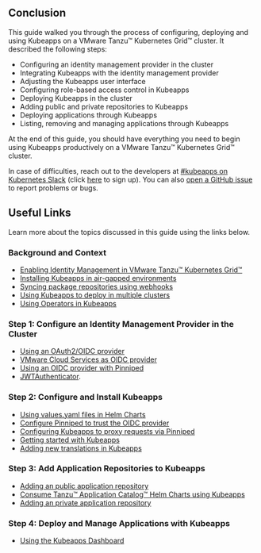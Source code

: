 ## Conclusion

This guide walked you through the process of configuring, deploying and using Kubeapps on a VMware Tanzu™ Kubernetes Grid™ cluster. It described the following steps:

- Configuring an identity management provider in the cluster
- Integrating Kubeapps with the identity management provider
- Adjusting the Kubeapps user interface
- Configuring role-based access control in Kubeapps
- Deploying Kubeapps in the cluster
- Adding public and private repositories to Kubeapps
- Deploying applications through Kubeapps
- Listing, removing and managing applications through Kubeapps

At the end of this guide, you should have everything you need to begin using Kubeapps productively on a VMware Tanzu™ Kubernetes Grid™ cluster.

In case of difficulties, reach out to the developers at [#kubeapps on Kubernetes Slack](https://kubernetes.slack.com/messages/kubeapps) (click [here](https://slack.k8s.io) to sign up). You can also [open a GitHub issue](https://github.com/vmware-tanzu/kubeapps/issues/new) to report problems or bugs.

## Useful Links

Learn more about the topics discussed in this guide using the links below.

### Background and Context

- [Enabling Identity Management in VMware Tanzu™ Kubernetes Grid™](https://docs.vmware.com/en/VMware-Tanzu-Kubernetes-Grid/1.3/vmware-tanzu-kubernetes-grid-13/GUID-mgmt-clusters-enabling-id-mgmt.html)
- [Installing Kubeapps in air-gapped environments](https://github.com/vmware-tanzu/kubeapps/blob/main/site/content/docs/latest/howto/offline-installation.md)
- [Syncing package repositories using webhooks](https://github.com/vmware-tanzu/kubeapps/blob/main/site/content/docs/latest/howto/syncing-apprepository-webhook.md)
- [Using Kubeapps to deploy in multiple clusters](https://github.com/vmware-tanzu/kubeapps/blob/main/site/content/docs/latest/howto/deploying-to-multiple-clusters.md)
- [Using Operators in Kubeapps](https://github.com/vmware-tanzu/kubeapps/blob/main/site/content/docs/latest/tutorials/operators.md)

### Step 1: Configure an Identity Management Provider in the Cluster

- [Using an OAuth2/OIDC provider](https://github.com/vmware-tanzu/kubeapps/blob/main/site/content/docs/latest/tutorials/using-an-OIDC-provider.md)
- [VMware Cloud Services as OIDC provider](https://github.com/vmware-tanzu/kubeapps/blob/main/site/content/docs/latest/tutorials/using-an-OIDC-provider.md#vmware-cloud-services)
- [Using an OIDC provider with Pinniped](https://github.com/vmware-tanzu/kubeapps/blob/main/site/content/docs/latest/howto/OIDC/using-an-OIDC-provider-with-pinniped.md)
- [JWTAuthenticator](https://pinniped.dev/docs/howto/configure-concierge-jwt/).

### Step 2: Configure and Install Kubeapps

- [Using values.yaml files in Helm Charts](https://helm.sh/docs/chart_template_guide/values_files/)
- [Configure Pinniped to trust the OIDC provider](https://github.com/vmware-tanzu/kubeapps/blob/main/site/content/docs/latest/howto/OIDC/using-an-OIDC-provider-with-pinniped.md#configure-pinniped-to-trust-your-oidc-identity-provider)
- [Configuring Kubeapps to proxy requests via Pinniped](https://github.com/vmware-tanzu/kubeapps/blob/main/site/content/docs/latest/howto/OIDC/using-an-OIDC-provider-with-pinniped.md#configuring-kubeapps-to-proxy-requests-via-pinniped)
- [Getting started with Kubeapps](https://github.com/vmware-tanzu/kubeapps/blob/main/site/content/docs/latest/tutorials/getting-started.md)
- [Adding new translations in Kubeapps](https://github.com/vmware-tanzu/kubeapps/blob/main/site/content/docs/latest/reference/translations/translate-kubeapps.md)

### Step 3: Add Application Repositories to Kubeapps

- [Adding an public application repository](https://github.com/vmware-tanzu/kubeapps/blob/main/site/content/docs/latest/howto/dashboard.md)
- [Consume Tanzu™ Application Catalog™ Helm Charts using Kubeapps](https://docs.vmware.com/en/VMware-Application-Catalog/services/main/GUID-using-consume-kubeapps.html)
- [Adding an private application repository](https://github.com/vmware-tanzu/kubeapps/blob/main/site/content/docs/latest/howto/private-app-repository.md)

### Step 4: Deploy and Manage Applications with Kubeapps

- [Using the Kubeapps Dashboard](https://github.com/vmware-tanzu/kubeapps/blob/main/site/content/docs/latest/howto/dashboard.md)
